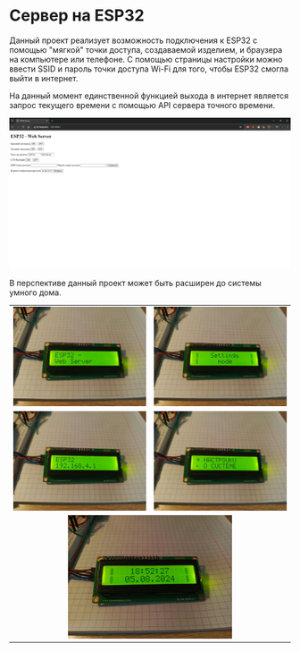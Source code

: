 # Сервер на ESP32

Данный проект реализует возможность подключения к ESP32 с помощью "мягкой" точки доступа, создаваемой изделием, и браузера на компьютере или телефоне.
С помощью страницы настройки можно ввести SSID и пароль точки доступа Wi-Fi для того, чтобы ESP32 смогла выйти в интернет.

На данный момент единственной функцией выхода в интернет является запрос текущего времени с помощью API сервера точного времени.

<p align="center">
  <img src="data/ScreenShot_1.png" />
</p>

В перспективе данный проект может быть расширен до системы умного дома.

<table>
  <tr>
    <td>
      <img src="data/Photo_1.jpg" />
    </td>
    <td>
      <img src="data/Photo_2.jpg" />
    </td>
  </tr>
  <tr>
    <td>
      <img src="data/Photo_3.jpg" />
    </td>
    <td>
      <img src="data/Photo_4.jpg" />
    </td>
  </tr>
  <tr>
    <td align="center" colspan="2">
      <img width="60%" src="data/Photo_5.jpg" />
    </td>
  </tr>
</table>
